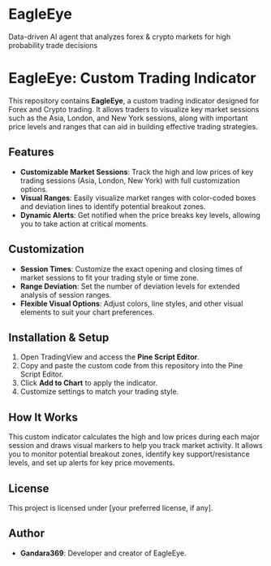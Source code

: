 # EagleEye
Data-driven AI agent that analyzes forex &amp; crypto markets for high probability trade decisions
# EagleEye: Custom Trading Indicator

This repository contains **EagleEye**, a custom trading indicator designed for Forex and Crypto trading. It allows traders to visualize key market sessions such as the Asia, London, and New York sessions, along with important price levels and ranges that can aid in building effective trading strategies.

## Features

- **Customizable Market Sessions**: Track the high and low prices of key trading sessions (Asia, London, New York) with full customization options.
- **Visual Ranges**: Easily visualize market ranges with color-coded boxes and deviation lines to identify potential breakout zones.
- **Dynamic Alerts**: Get notified when the price breaks key levels, allowing you to take action at critical moments.

## Customization

- **Session Times**: Customize the exact opening and closing times of market sessions to fit your trading style or time zone.
- **Range Deviation**: Set the number of deviation levels for extended analysis of session ranges.
- **Flexible Visual Options**: Adjust colors, line styles, and other visual elements to suit your chart preferences.

## Installation & Setup

1. Open TradingView and access the **Pine Script Editor**.
2. Copy and paste the custom code from this repository into the Pine Script Editor.
3. Click **Add to Chart** to apply the indicator.
4. Customize settings to match your trading style.

## How It Works

This custom indicator calculates the high and low prices during each major session and draws visual markers to help you track market activity. It allows you to monitor potential breakout zones, identify key support/resistance levels, and set up alerts for key price movements.

## License

This project is licensed under [your preferred license, if any].

## Author

- **Gandara369**: Developer and creator of EagleEye.


